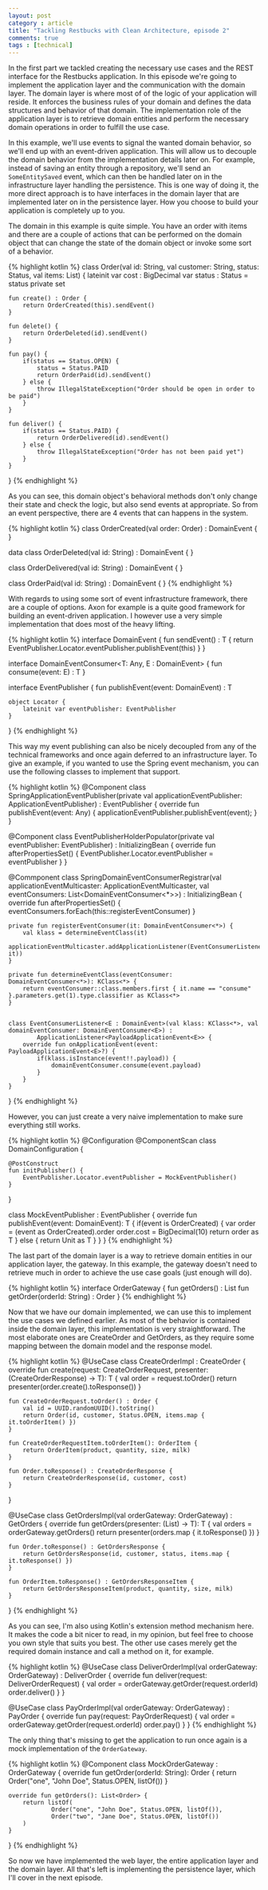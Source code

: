 ```yaml
---
layout: post
category : article
title: "Tackling Restbucks with Clean Architecture, episode 2"
comments: true
tags : [technical]
---
```


In the first part we tackled creating the necessary use cases and the REST interface for the Restbucks application. In this episode we're going to implement the application layer and the communication with the domain layer. The domain layer is where most of of the logic of your application will reside. It enforces the business rules of your domain and defines the data structures and behavior of that domain. The implementation role of the application layer is to retrieve domain entities and perform the necessary domain operations in order to fulfill the use case.

In this example, we'll use events to signal the wanted domain behavior, so we'll end up with an event-driven application. This will allow us to decouple the domain behavior from the implementation details later on. For example, instead of saving an entity through a repository, we'll send an `SomeEntitySaved` event, which can then be handled later on in the infrastructure layer handling the persistence. This is one way of doing it, the more direct approach is to have interfaces in the domain layer that are implemented later on in the persistence layer. How you choose to build your application is completely up to you.

The domain in this example is quite simple. You have an order with items and there are a couple of actions that can be performed on the domain object that can change the state of the domain object or invoke some sort of a behavior.

{% highlight kotlin %}
class Order(val id: String, val customer: String, status: Status, val items: List<OrderItem>) {
    lateinit var cost : BigDecimal
    var status : Status = status
        private set

    fun create() : Order {
        return OrderCreated(this).sendEvent()
    }

    fun delete() {
        return OrderDeleted(id).sendEvent()
    }

    fun pay() {
        if(status == Status.OPEN) {
            status = Status.PAID
            return OrderPaid(id).sendEvent()
        } else {
            throw IllegalStateException("Order should be open in order to be paid")
        }
    }

    fun deliver() {
        if(status == Status.PAID) {
            return OrderDelivered(id).sendEvent()
        } else {
            throw IllegalStateException("Order has not been paid yet")
        }
    }
}
{% endhighlight %}

As you can see, this domain object's behavioral methods don't only change their state and check the logic, but also send events at appropriate. So from an event perspective, there are 4 events that can happens in the system.

{% highlight kotlin %}
class OrderCreated(val order: Order) : DomainEvent<Order> {
}

data class OrderDeleted(val id: String) : DomainEvent<Unit> {
}

class OrderDelivered(val id: String) : DomainEvent<Unit> {
}

class OrderPaid(val id: String) : DomainEvent<Unit> {
}
{% endhighlight %} 

With regards to using some sort of event infrastructure framework, there are a couple of options. Axon for example is a quite good framework for building an event-driven application. I however use a very simple implementation that does most of the heavy lifting.

{% highlight kotlin %}
interface DomainEvent<T> {
    fun sendEvent() : T {
        return EventPublisher.Locator.eventPublisher.publishEvent(this)
    }
}

interface DomainEventConsumer<T: Any, E : DomainEvent<T>> {
    fun consume(event: E) : T
}

interface EventPublisher {
    fun <T> publishEvent(event: DomainEvent<T>) : T

    object Locator {
        lateinit var eventPublisher: EventPublisher
    }
}
{% endhighlight %}

This way my event publishing can also be nicely decoupled from any of the technical frameworks and once again deferred to an infrastructure layer. To give an example, if you wanted to use the Spring event mechanism, you can use the following classes to implement that support.

{% highlight kotlin %}
@Component
class SpringApplicationEventPublisher(private val applicationEventPublisher: ApplicationEventPublisher) : EventPublisher {
    override fun publishEvent(event: Any) {
        applicationEventPublisher.publishEvent(event);
    }
}

@Component
class EventPublisherHolderPopulator(private val eventPublisher: EventPublisher) : InitializingBean  {
    override fun afterPropertiesSet() {
        EventPublisher.Locator.eventPublisher = eventPublisher
    }
}

@Commponent
class SpringDomainEventConsumerRegistrar(val applicationEventMulticaster: ApplicationEventMulticaster,
                                         val eventConsumers: List<DomainEventConsumer<*>>) : InitializingBean {
    override fun afterPropertiesSet() {
        eventConsumers.forEach(this::registerEventConsumer)
    }

    private fun registerEventConsumer(it: DomainEventConsumer<*>) {
        val klass = determineEventClass(it)
        applicationEventMulticaster.addApplicationListener(EventConsumerListener(klass, it))
    }

    private fun determineEventClass(eventConsumer: DomainEventConsumer<*>): KClass<*> {
        return eventConsumer::class.members.first { it.name == "consume" }.parameters.get(1).type.classifier as KClass<*>
    }


    class EventConsumerListener<E : DomainEvent>(val klass: KClass<*>, val domainEventConsumer: DomainEventConsumer<E>) :
            ApplicationListener<PayloadApplicationEvent<E>> {
        override fun onApplicationEvent(event: PayloadApplicationEvent<E>?) {
            if(klass.isInstance(event!!.payload)) {
                domainEventConsumer.consume(event.payload)
            }
        }
    }
}
{% endhighlight %}

However, you can just create a very naive implementation to make sure everything still works.

{% highlight kotlin %}
@Configuration
@ComponentScan
class DomainConfiguration {

    @PostConstruct
    fun initPublisher() {
        EventPublisher.Locator.eventPublisher = MockEventPublisher()
    }
}

class MockEventPublisher : EventPublisher {
    override fun <T> publishEvent(event: DomainEvent<T>): T {
        if(event is OrderCreated) {
            var order = (event as OrderCreated).order
            order.cost = BigDecimal(10)
            return order as T
        } else {
            return Unit as T
        }
    }
}
{% endhighlight %}

The last part of the domain layer is a way to retrieve domain entities in our application layer, the gateway. In this example, the gateway doesn't need to retrieve much in order to achieve the use case goals (just enough will do).

{% highlight kotlin %}
interface OrderGateway {
    fun getOrders() : List<Order>
    fun getOrder(orderId: String) : Order
}
{% endhighlight %}

Now that we have our domain implemented, we can use this to implement the use cases we defined earlier. As most of the behavior is contained inside the domain layer, this implementation is very straightforward. The most elaborate ones are CreateOrder and GetOrders, as they require some mapping between the domain model and the response model.

{% highlight kotlin %}
@UseCase
class CreateOrderImpl : CreateOrder {
    override fun <T> create(request: CreateOrderRequest, presenter: (CreateOrderResponse) -> T): T {
        val order = request.toOrder()
        return presenter(order.create().toResponse())
    }

    fun CreateOrderRequest.toOrder() : Order {
        val id = UUID.randomUUID().toString()
        return Order(id, customer, Status.OPEN, items.map { it.toOrderItem() })
    }

    fun CreateOrderRequestItem.toOrderItem(): OrderItem {
        return OrderItem(product, quantity, size, milk)
    }

    fun Order.toResponse() : CreateOrderResponse {
        return CreateOrderResponse(id, customer, cost)
    }
}

@UseCase
class GetOrdersImpl(val orderGateway: OrderGateway) : GetOrders {
    override fun <T> getOrders(presenter: (List<GetOrdersResponse>) -> T): T {
        val orders = orderGateway.getOrders()
        return presenter(orders.map { it.toResponse() })
    }

    fun Order.toResponse() : GetOrdersResponse {
        return GetOrdersResponse(id, customer, status, items.map { it.toResponse() })
    }

    fun OrderItem.toResponse() : GetOrdersResponseItem {
        return GetOrdersResponseItem(product, quantity, size, milk)
    }
}
{% endhighlight %}

As you can see, I'm also using Kotlin's extension method mechanism here. It makes the code a bit nicer to read, in my opinion, but feel free to choose you own style that suits you best. The other use cases merely get the required domain instance and call a method on it, for example.

{% highlight kotlin %}
@UseCase
class DeliverOrderImpl(val orderGateway: OrderGateway) : DeliverOrder {
    override fun deliver(request: DeliverOrderRequest) {
        val order = orderGateway.getOrder(request.orderId)
        order.deliver()
    }
}

@UseCase
class PayOrderImpl(val orderGateway: OrderGateway) : PayOrder {
    override fun pay(request: PayOrderRequest) {
        val order = orderGateway.getOrder(request.orderId)
        order.pay()
    }
}
{% endhighlight %}

The only thing that's missing to get the application to run once again is a mock implementation of the `OrderGateway`. 

{% highlight kotlin %}
@Component
class MockOrderGateway : OrderGateway {
    override fun getOrder(orderId: String): Order {
        return Order("one", "John Doe", Status.OPEN, listOf())
    }

    override fun getOrders(): List<Order> {
        return listOf(
                Order("one", "John Doe", Status.OPEN, listOf()),
                Order("two", "Jane Doe", Status.OPEN, listOf())
        )
    }
}
{% endhighlight %}

So now we have implemented the web layer, the entire application layer and the domain layer. All that's left is implementing the persistence layer, which I'll cover in the next episode.
